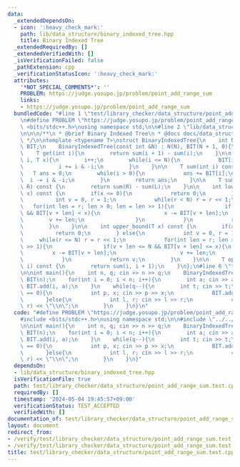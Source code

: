 ```yaml
---
data:
  _extendedDependsOn:
  - icon: ':heavy_check_mark:'
    path: lib/data_structure/binary_indexed_tree.hpp
    title: Binary Indexed Tree
  _extendedRequiredBy: []
  _extendedVerifiedWith: []
  _isVerificationFailed: false
  _pathExtension: cpp
  _verificationStatusIcon: ':heavy_check_mark:'
  attributes:
    '*NOT_SPECIAL_COMMENTS*': ''
    PROBLEM: https://judge.yosupo.jp/problem/point_add_range_sum
    links:
    - https://judge.yosupo.jp/problem/point_add_range_sum
  bundledCode: "#line 1 \"test/library_checker/data_structure/point_add_range_sum.test.cpp\"\
    \n#define PROBLEM \"https://judge.yosupo.jp/problem/point_add_range_sum\"\n#include\
    \ <bits/stdc++.h>\nusing namespace std;\n\n#line 2 \"lib/data_structure/binary_indexed_tree.hpp\"\
    \n\n\n/**\n * @brief Binary Indexed Tree\n * @docs docs/data_structure/binary_indexed_tree.md\n\
    \ */\n\ntemplate <typename T>\nstruct BinaryIndexedTree{\n    int N;\n    vector<T>\
    \ BIT;\n    BinaryIndexedTree(const int &N) : N(N), BIT(N + 1, 0){\n    }\n\n\
    \    T get(int i){\n        return sum(i + 1) - sum(i);\n    }\n\n    void add(int\
    \ i, T x){\n        i++;\n        while(i <= N){\n            BIT[i] += x;\n \
    \           i += i & -i;\n        }\n    }\n\n    T sum(int i) const {\n     \
    \   T ans = 0;\n        while(i > 0){\n            ans += BIT[i];\n          \
    \  i -= i & -i;\n        }\n        return ans;\n    }\n\n    T sum(int L, int\
    \ R) const {\n        return sum(R) - sum(L);\n    }\n\n    int lower_bound(T\
    \ x) const {\n        if(x <= 0){\n            return 0;\n        } else{\n  \
    \          int v = 0, r = 1;\n            while(r < N) r = r << 1;\n         \
    \   for(int len = r; len > 0; len = len >> 1){\n                if(v + len < N\
    \ && BIT[v + len] < x){\n                    x -= BIT[v + len];\n            \
    \        v += len;\n                }\n            }\n            return v;\n\
    \        }\n    }\n\n    int upper_bound(T x) const {\n        if(x < 0){\n  \
    \          return 0;\n        } else{\n            int v = 0, r = 1;\n       \
    \     while(r <= N) r = r << 1;\n            for(int len = r; len > 0; len = len\
    \ >> 1){\n                if(v + len <= N && BIT[v + len] <= x){\n           \
    \         x -= BIT[v + len];\n                    v += len;\n                }\n\
    \            }\n            return v;\n        }\n    }\n\n    T operator [](int\
    \ i) const {\n        return sum(i, i + 1);\n    }\n};\n#line 6 \"test/library_checker/data_structure/point_add_range_sum.test.cpp\"\
    \n\nint main(){\n    int n, q; cin >> n >> q;\n    BinaryIndexedTree<long long>\
    \ BIT(n);\n    for(int i = 0; i < n; i++){\n        int a; cin >> a;\n       \
    \ BIT.add(i, a);\n    }\n    while(q--){\n        int t; cin >> t;\n        if(t\
    \ == 0){\n            int p, x; cin >> p >> x;\n            BIT.add(p, x);\n \
    \       }else{\n            int l, r; cin >> l >> r;\n            cout << BIT.sum(l,\
    \ r) << \"\\n\";\n        }\n    }\n}\n"
  code: "#define PROBLEM \"https://judge.yosupo.jp/problem/point_add_range_sum\"\n\
    #include <bits/stdc++.h>\nusing namespace std;\n\n#include \"../../../lib/data_structure/binary_indexed_tree.hpp\"\
    \n\nint main(){\n    int n, q; cin >> n >> q;\n    BinaryIndexedTree<long long>\
    \ BIT(n);\n    for(int i = 0; i < n; i++){\n        int a; cin >> a;\n       \
    \ BIT.add(i, a);\n    }\n    while(q--){\n        int t; cin >> t;\n        if(t\
    \ == 0){\n            int p, x; cin >> p >> x;\n            BIT.add(p, x);\n \
    \       }else{\n            int l, r; cin >> l >> r;\n            cout << BIT.sum(l,\
    \ r) << \"\\n\";\n        }\n    }\n}"
  dependsOn:
  - lib/data_structure/binary_indexed_tree.hpp
  isVerificationFile: true
  path: test/library_checker/data_structure/point_add_range_sum.test.cpp
  requiredBy: []
  timestamp: '2024-05-04 19:45:57+09:00'
  verificationStatus: TEST_ACCEPTED
  verifiedWith: []
documentation_of: test/library_checker/data_structure/point_add_range_sum.test.cpp
layout: document
redirect_from:
- /verify/test/library_checker/data_structure/point_add_range_sum.test.cpp
- /verify/test/library_checker/data_structure/point_add_range_sum.test.cpp.html
title: test/library_checker/data_structure/point_add_range_sum.test.cpp
---
```


